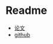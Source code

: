 # Readme

- [论文](https://people.eecs.berkeley.edu/~jrs/meshpapers/SCOLARS.pdf)
- [github](https://github.com/mikolalysenko/laplacian-deformation)